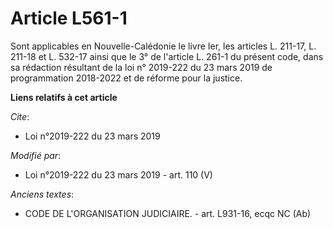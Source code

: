 # Article L561-1

Sont applicables en Nouvelle-Calédonie le livre Ier, les articles L. 211-17, L. 211-18 et L. 532-17 ainsi que le 3° de
l'article L. 261-1 du présent code, dans sa rédaction résultant de la loi n° 2019-222 du 23 mars 2019 de programmation
2018-2022 et de réforme pour la justice.

**Liens relatifs à cet article**

_Cite_:

  - Loi n°2019-222 du 23 mars 2019

_Modifié par_:

  - Loi n°2019-222 du 23 mars 2019 - art. 110 (V)

_Anciens textes_:

  - CODE DE L'ORGANISATION JUDICIAIRE. - art. L931-16, ecqc NC (Ab)
